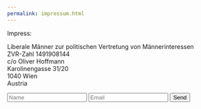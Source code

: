 ```yaml
---
permalink: impressum.html
---
```


Impress:

Liberale Männer zur politischen Vertretung von Männerinteressen<br />
ZVR-Zahl 1491908144<br />
c/o Oliver Hoffmann<br />
Karolinengasse 31/20<br />
1040 Wien<br />
Austria<br />

<form action="https://formspree.io/oliver@liberalemaenner.at"
      method="POST">
    <input type="text" placeholder="Name" name="name" required>
    <input type="email" placeholder="Email" name="_replyto" required>
    <input type="submit" value="Send">
</form>
